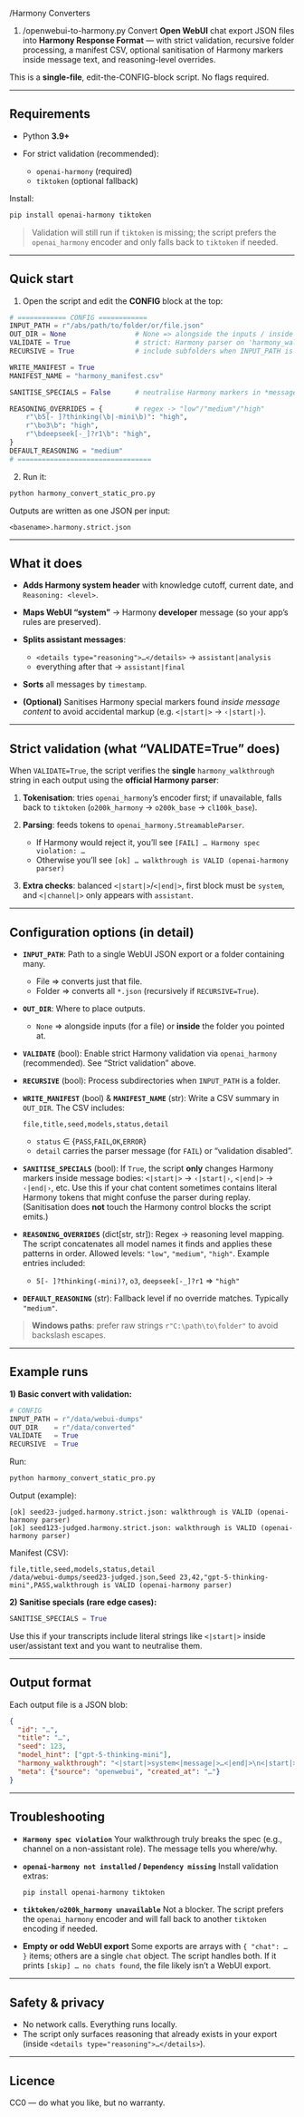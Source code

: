 /Harmony Converters

1. /openwebui-to-harmony.py
Convert **Open WebUI** chat export JSON files into **Harmony Response Format** — with strict validation, recursive folder processing, a manifest CSV, optional sanitisation of Harmony markers inside message text, and reasoning-level overrides.

This is a **single-file**, edit-the-CONFIG-block script. No flags required.

---

## Requirements

* Python **3.9+**
* For strict validation (recommended):

  * `openai-harmony` (required)
  * `tiktoken` (optional fallback)

Install:

```bash
pip install openai-harmony tiktoken
```

> Validation will still run if `tiktoken` is missing; the script prefers the `openai_harmony` encoder and only falls back to `tiktoken` if needed.

---

## Quick start

1. Open the script and edit the **CONFIG** block at the top:

```python
# ============ CONFIG ============
INPUT_PATH = r"/abs/path/to/folder/or/file.json"
OUT_DIR = None                 # None => alongside the inputs / inside the folder
VALIDATE = True                # strict: Harmony parser on 'harmony_walkthrough'
RECURSIVE = True               # include subfolders when INPUT_PATH is a folder

WRITE_MANIFEST = True
MANIFEST_NAME = "harmony_manifest.csv"

SANITISE_SPECIALS = False      # neutralise Harmony markers in *message content* only

REASONING_OVERRIDES = {        # regex -> "low"/"medium"/"high"
    r"\b5[- ]?thinking(\b|-mini\b)": "high",
    r"\bo3\b": "high",
    r"\bdeepseek[-_]?r1\b": "high",
}
DEFAULT_REASONING = "medium"
# =================================
```

2. Run it:

```bash
python harmony_convert_static_pro.py
```

Outputs are written as one JSON per input:

```
<basename>.harmony.strict.json
```

---

## What it does

* **Adds Harmony system header** with knowledge cutoff, current date, and `Reasoning: <level>`.
* **Maps WebUI “system”** → Harmony **developer** message (so your app’s rules are preserved).
* **Splits assistant messages**:

  * `<details type="reasoning">…</details>` → `assistant|analysis`
  * everything after that → `assistant|final`
* **Sorts** all messages by `timestamp`.
* **(Optional)** Sanitises Harmony special markers found *inside message content* to avoid accidental markup (e.g. `<|start|>` → `‹|start|›`).

---

## Strict validation (what “VALIDATE=True” does)

When `VALIDATE=True`, the script verifies the **single** `harmony_walkthrough` string in each output using the **official Harmony parser**:

1. **Tokenisation**: tries `openai_harmony`’s encoder first; if unavailable, falls back to `tiktoken` (`o200k_harmony` → `o200k_base` → `cl100k_base`).
2. **Parsing**: feeds tokens to `openai_harmony.StreamableParser`.

   * If Harmony would reject it, you’ll see `[FAIL] … Harmony spec violation: …`
   * Otherwise you’ll see `[ok] … walkthrough is VALID (openai-harmony parser)`
3. **Extra checks**: balanced `<|start|>`/`<|end|>`, first block must be `system`, and `<|channel|>` only appears with `assistant`.

---

## Configuration options (in detail)

* **`INPUT_PATH`**:
  Path to a single WebUI JSON export or a folder containing many.

  * File ⇒ converts just that file.
  * Folder ⇒ converts all `*.json` (recursively if `RECURSIVE=True`).

* **`OUT_DIR`**:
  Where to place outputs.

  * `None` ⇒ alongside inputs (for a file) or **inside** the folder you pointed at.

* **`VALIDATE`** (bool):
  Enable strict Harmony validation via `openai_harmony` (recommended). See “Strict validation” above.

* **`RECURSIVE`** (bool):
  Process subdirectories when `INPUT_PATH` is a folder.

* **`WRITE_MANIFEST`** (bool) & **`MANIFEST_NAME`** (str):
  Write a CSV summary in `OUT_DIR`. The CSV includes:

  ```
  file,title,seed,models,status,detail
  ```

  * `status` ∈ {`PASS`,`FAIL`,`OK`,`ERROR`}
  * `detail` carries the parser message (for `FAIL`) or “validation disabled”.

* **`SANITISE_SPECIALS`** (bool):
  If `True`, the script **only** changes Harmony markers inside message bodies:
  `<|start|>` → `‹|start|›`, `<|end|>` → `‹|end|›`, etc.
  Use this if your chat content sometimes contains literal Harmony tokens that might confuse the parser during replay. (Sanitisation does **not** touch the Harmony control blocks the script emits.)

* **`REASONING_OVERRIDES`** (dict\[str, str]):
  Regex → reasoning level mapping. The script concatenates all model names it finds and applies these patterns in order. Allowed levels: `"low"`, `"medium"`, `"high"`.
  Example entries included:

  * `5[- ]?thinking(-mini)?`, `o3`, `deepseek[-_]?r1` ⇒ `"high"`

* **`DEFAULT_REASONING`** (str):
  Fallback level if no override matches. Typically `"medium"`.

> **Windows paths**: prefer raw strings `r"C:\path\to\folder"` to avoid backslash escapes.

---

## Example runs

**1) Basic convert with validation:**

```python
# CONFIG
INPUT_PATH = r"/data/webui-dumps"
OUT_DIR    = r"/data/converted"
VALIDATE   = True
RECURSIVE  = True
```

Run:

```bash
python harmony_convert_static_pro.py
```

Output (example):

```
[ok] seed23-judged.harmony.strict.json: walkthrough is VALID (openai-harmony parser)
[ok] seed123-judged.harmony.strict.json: walkthrough is VALID (openai-harmony parser)
```

Manifest (CSV):

```csv
file,title,seed,models,status,detail
/data/webui-dumps/seed23-judged.json,Seed 23,42,"gpt-5-thinking-mini",PASS,walkthrough is VALID (openai-harmony parser)
```

**2) Sanitise specials (rare edge cases):**

```python
SANITISE_SPECIALS = True
```

Use this if your transcripts include literal strings like `<|start|>` inside user/assistant text and you want to neutralise them.

---

## Output format

Each output file is a JSON blob:

```json
{
  "id": "…",
  "title": "…",
  "seed": 123,
  "model_hint": ["gpt-5-thinking-mini"],
  "harmony_walkthrough": "<|start|>system<|message|>…<|end|>\n<|start|>user<|message|>…",
  "meta": {"source": "openwebui", "created_at": "…"}
}
```

---

## Troubleshooting

* **`Harmony spec violation`**
  Your walkthrough truly breaks the spec (e.g., channel on a non-assistant role). The message tells you where/why.

* **`openai-harmony not installed` / `Dependency missing`**
  Install validation extras:

  ```bash
  pip install openai-harmony tiktoken
  ```

* **`tiktoken/o200k_harmony unavailable`**
  Not a blocker. The script prefers the `openai_harmony` encoder and will fall back to another `tiktoken` encoding if needed.

* **Empty or odd WebUI export**
  Some exports are arrays with `{ "chat": … }` items; others are a single `chat` object. The script handles both. If it prints `[skip] … no chats found`, the file likely isn’t a WebUI export.

---

## Safety & privacy

* No network calls. Everything runs locally.
* The script only surfaces reasoning that already exists in your export (inside `<details type="reasoning">…</details>`).

---

## Licence

CC0 — do what you like, but no warranty.
